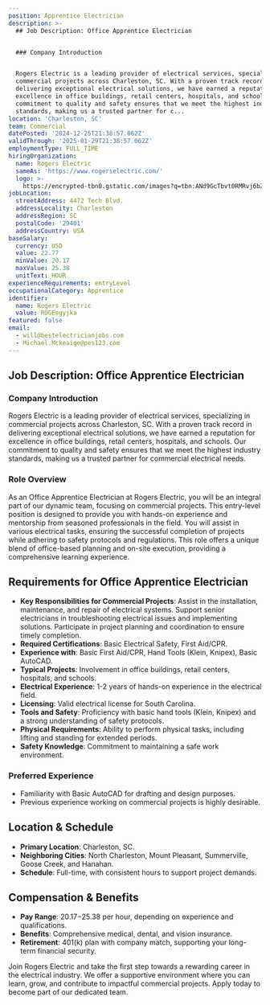 ```yaml
---
position: Apprentice Electrician
description: >-
  ## Job Description: Office Apprentice Electrician


  ### Company Introduction


  Rogers Electric is a leading provider of electrical services, specializing in
  commercial projects across Charleston, SC. With a proven track record in
  delivering exceptional electrical solutions, we have earned a reputation for
  excellence in office buildings, retail centers, hospitals, and schools. Our
  commitment to quality and safety ensures that we meet the highest industry
  standards, making us a trusted partner for c...
location: 'Charleston, SC'
team: Commercial
datePosted: '2024-12-25T21:38:57.062Z'
validThrough: '2025-01-29T21:38:57.062Z'
employmentType: FULL_TIME
hiringOrganization:
  name: Rogers Electric
  sameAs: 'https://www.rogerselectric.com/'
  logo: >-
    https://encrypted-tbn0.gstatic.com/images?q=tbn:ANd9GcTbvt0RMRvj6bZdL81Q6HJeRVl_qflQIGgp9w&s
jobLocation:
  streetAddress: 4472 Tech Blvd.
  addressLocality: Charleston
  addressRegion: SC
  postalCode: '29401'
  addressCountry: USA
baseSalary:
  currency: USD
  value: 22.77
  minValue: 20.17
  maxValue: 25.38
  unitText: HOUR
experienceRequirements: entryLevel
occupationalCategory: Apprentice
identifier:
  name: Rogers Electric
  value: ROGEegyjka
featured: false
email:
  - will@bestelectricianjobs.com
  - Michael.Mckeaige@pes123.com
---
```




## Job Description: Office Apprentice Electrician

### Company Introduction

Rogers Electric is a leading provider of electrical services, specializing in commercial projects across Charleston, SC. With a proven track record in delivering exceptional electrical solutions, we have earned a reputation for excellence in office buildings, retail centers, hospitals, and schools. Our commitment to quality and safety ensures that we meet the highest industry standards, making us a trusted partner for commercial electrical needs.

### Role Overview

As an Office Apprentice Electrician at Rogers Electric, you will be an integral part of our dynamic team, focusing on commercial projects. This entry-level position is designed to provide you with hands-on experience and mentorship from seasoned professionals in the field. You will assist in various electrical tasks, ensuring the successful completion of projects while adhering to safety protocols and regulations. This role offers a unique blend of office-based planning and on-site execution, providing a comprehensive learning experience.

## Requirements for Office Apprentice Electrician

- **Key Responsibilities for Commercial Projects**: Assist in the installation, maintenance, and repair of electrical systems. Support senior electricians in troubleshooting electrical issues and implementing solutions. Participate in project planning and coordination to ensure timely completion.
- **Required Certifications**: Basic Electrical Safety, First Aid/CPR.
- **Experience with**: Basic First Aid/CPR, Hand Tools (Klein, Knipex), Basic AutoCAD.
- **Typical Projects**: Involvement in office buildings, retail centers, hospitals, and schools.
- **Electrical Experience**: 1-2 years of hands-on experience in the electrical field.
- **Licensing**: Valid electrical license for South Carolina.
- **Tools and Safety**: Proficiency with basic hand tools (Klein, Knipex) and a strong understanding of safety protocols.
- **Physical Requirements**: Ability to perform physical tasks, including lifting and standing for extended periods.
- **Safety Knowledge**: Commitment to maintaining a safe work environment.

### Preferred Experience

- Familiarity with Basic AutoCAD for drafting and design purposes.
- Previous experience working on commercial projects is highly desirable.

## Location & Schedule

- **Primary Location**: Charleston, SC.
- **Neighboring Cities**: North Charleston, Mount Pleasant, Summerville, Goose Creek, and Hanahan.
- **Schedule**: Full-time, with consistent hours to support project demands.

## Compensation & Benefits

- **Pay Range**: $20.17-$25.38 per hour, depending on experience and qualifications.
- **Benefits**: Comprehensive medical, dental, and vision insurance. 
- **Retirement**: 401(k) plan with company match, supporting your long-term financial security.

Join Rogers Electric and take the first step towards a rewarding career in the electrical industry. We offer a supportive environment where you can learn, grow, and contribute to impactful commercial projects. Apply today to become part of our dedicated team.
